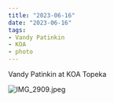 ```yaml
---
title: "2023-06-16"
date: "2023-06-16"
tags:
- Vandy Patinkin
- KOA
- photo
---
```

Vandy Patinkin at KOA Topeka

![IMG_2909.jpeg](/images/IMG_2909_1688172841312_0.jpeg)
